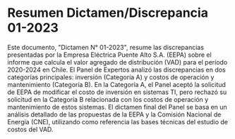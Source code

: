 # Resumen Dictamen/Discrepancia 01-2023
Este documento, "Dictamen N° 01-2023", resume las discrepancias presentadas por la Empresa Eléctrica Puente Alto S.A. (EEPA) sobre el informe que calcula el valor agregado de distribución (VAD) para el período 2020-2024 en Chile. El Panel de Expertos analizó las discrepancias en dos categorías principales: inversión (Categoría A) y costos de operación y mantenimiento (Categoría B). En la Categoría A, el Panel aceptó la solicitud de EEPA de modificar el costo de inversión en sistemas TI, pero rechazó su solicitud en la Categoría B relacionada con los costos de operación y mantenimiento de estos sistemas. El dictamen final del Panel se basa en un análisis detallado de las propuestas de la EEPA y la Comisión Nacional de Energía (CNE), utilizando como referencia las bases técnicas del estudio de costos del VAD.

